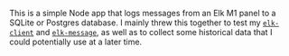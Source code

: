This is a simple Node app that logs messages from an Elk M1 panel to a SQLite or Postgres database. I mainly threw this together to test my [`elk-client`](https://github.com/joekrill/elk-client) and [`elk-message`](https://github.com/joekrill/elk-message), as well as to collect some historical data that I could potentially use at a later time.